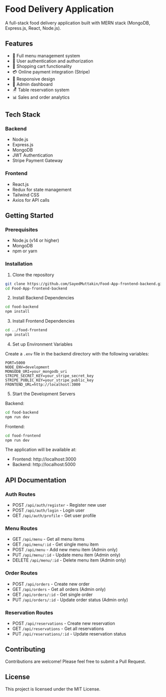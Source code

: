 # Food Delivery Application

A full-stack food delivery application built with MERN stack (MongoDB, Express.js, React, Node.js).

## Features

- 🍔 Full menu management system
- 👤 User authentication and authorization
- 🛒 Shopping cart functionality
- 💳 Online payment integration (Stripe)
- 📱 Responsive design
- 🔐 Admin dashboard
- 🪑 Table reservation system
- 📊 Sales and order analytics

## Tech Stack

### Backend
- Node.js
- Express.js
- MongoDB
- JWT Authentication
- Stripe Payment Gateway

### Frontend
- React.js
- Redux for state management
- Tailwind CSS
- Axios for API calls

## Getting Started

### Prerequisites
- Node.js (v14 or higher)
- MongoDB
- npm or yarn

### Installation

1. Clone the repository
```bash
git clone https://github.com/SayedMuttakin/Food-App-frontend-backend.git
cd Food-App-frontend-backend
```

2. Install Backend Dependencies
```bash
cd food-backend
npm install
```

3. Install Frontend Dependencies
```bash
cd ../food-frontend
npm install
```

4. Set up Environment Variables

Create a `.env` file in the backend directory with the following variables:
```
PORT=5000
NODE_ENV=development
MONGODB_URI=your_mongodb_uri
STRIPE_SECRET_KEY=your_stripe_secret_key
STRIPE_PUBLIC_KEY=your_stripe_public_key
FRONTEND_URL=http://localhost:3000
```

5. Start the Development Servers

Backend:
```bash
cd food-backend
npm run dev
```

Frontend:
```bash
cd food-frontend
npm run dev
```

The application will be available at:
- Frontend: http://localhost:3000
- Backend: http://localhost:5000

## API Documentation

### Auth Routes
- POST `/api/auth/register` - Register new user
- POST `/api/auth/login` - Login user
- GET `/api/auth/profile` - Get user profile

### Menu Routes
- GET `/api/menu` - Get all menu items
- GET `/api/menu/:id` - Get single menu item
- POST `/api/menu` - Add new menu item (Admin only)
- PUT `/api/menu/:id` - Update menu item (Admin only)
- DELETE `/api/menu/:id` - Delete menu item (Admin only)

### Order Routes
- POST `/api/orders` - Create new order
- GET `/api/orders` - Get all orders (Admin only)
- GET `/api/orders/:id` - Get single order
- PUT `/api/orders/:id` - Update order status (Admin only)

### Reservation Routes
- POST `/api/reservations` - Create new reservation
- GET `/api/reservations` - Get all reservations
- PUT `/api/reservations/:id` - Update reservation status

## Contributing

Contributions are welcome! Please feel free to submit a Pull Request.

## License

This project is licensed under the MIT License. 